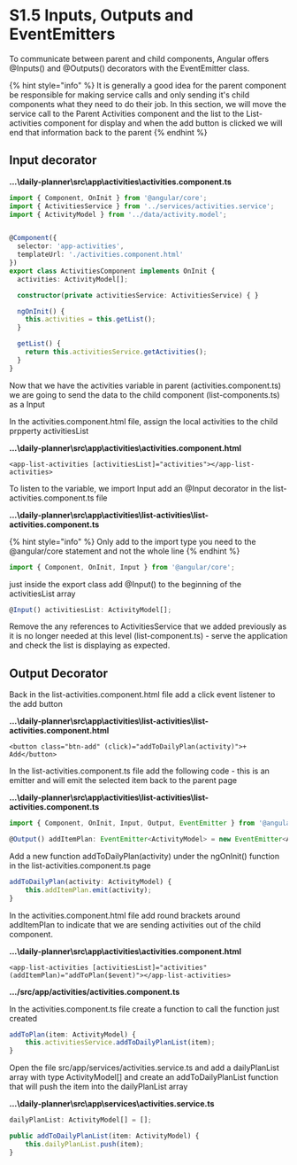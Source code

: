 # S1.5 Inputs, Outputs and EventEmitters

To communicate between parent and child components, Angular offers @Inputs\(\) and @Outputs\(\) decorators with the EventEmitter class.

{% hint style="info" %}
It is generally a good idea for the parent component be responsible for making service calls and only sending it's child components what they need to do their job. In this section, we will move the service call to the Parent Activities component and the list to the List-activities component for display and when the add button is clicked we will end that information back to the parent
{% endhint %}

## Input decorator

**...\daily-planner\src\app\activities\activities.component.ts**

```typescript
import { Component, OnInit } from '@angular/core';
import { ActivitiesService } from '../services/activities.service';
import { ActivityModel } from '../data/activity.model';


@Component({
  selector: 'app-activities',
  templateUrl: './activities.component.html'
})
export class ActivitiesComponent implements OnInit {
  activities: ActivityModel[];

  constructor(private activitiesService: ActivitiesService) { }

  ngOnInit() {
    this.activities = this.getList();
  }

  getList() {
    return this.activitiesService.getActivities();
  }
}
```

Now that we have the activities variable in parent \(activities.component.ts\) we are going to send the data to the child component \(list-components.ts\) as a Input

In the activities.component.html file, assign the local activities to the child prpperty activitiesList

**...\daily-planner\src\app\activities\activities.component.html**

```markup
<app-list-activities [activitiesList]="activities"></app-list-activities>
```

To listen to the variable, we import Input add an @Input decorator in the list-activities.component.ts file

**...\daily-planner\src\app\activities\list-activities\list-activities.component.ts**

{% hint style="info" %}
Only add to the import type you need to the @angular/core statement and not the whole line
{% endhint %}

```typescript
import { Component, OnInit, Input } from '@angular/core';
```

just inside the export class add @Input\(\) to the beginning of the activitiesList array

```typescript
@Input() activitiesList: ActivityModel[];
```

Remove the any references to ActivitiesService that we added previously as it is no longer needed at this level \(list-component.ts\) - serve the application and check the list is displaying as expected.

## Output Decorator

Back in the list-activities.component.html file add a click event listener to the add button

**...\daily-planner\src\app\activities\list-activities\list-activities.component.html**

```markup
<button class="btn-add" (click)="addToDailyPlan(activity)">+ Add</button>
```

In the list-activities.component.ts file add the following code - this is an emitter and will emit the selected item back to the parent page

**...\daily-planner\src\app\activities\list-activities\list-activities.component.ts**

```typescript
import { Component, OnInit, Input, Output, EventEmitter } from '@angular/core';
```

```typescript
@Output() addItemPlan: EventEmitter<ActivityModel> = new EventEmitter<ActivityModel>();
```

Add a new function addToDailyPlan\(activity\) under the ngOnInit\(\) function in the list-activities.component.ts page

```typescript
addToDailyPlan(activity: ActivityModel) {
    this.addItemPlan.emit(activity);
}
```

In the activities.component.html file add round brackets around addItemPlan to indicate that we are sending activities out of the child component.

**...\daily-planner\src\app\activities\activities.component.html**

```markup
<app-list-activities [activitiesList]="activities" (addItemPlan)="addToPlan($event)"></app-list-activities>
```

**.../src/app/activities/activities.component.ts**

In the activities.component.ts file create a function to call the function just created

```typescript
addToPlan(item: ActivityModel) {
    this.activitiesService.addToDailyPlanList(item);
}
```

Open the file src/app/services/activities.service.ts and add a dailyPlanList array with type ActivityModel\[\] and create an addToDailyPlanList function that will push the item into the dailyPlanList array

**...\daily-planner\src\app\services\activities.service.ts**

```typescript
dailyPlanList: ActivityModel[] = [];
```

```typescript
public addToDailyPlanList(item: ActivityModel) {
    this.dailyPlanList.push(item);
}
```



